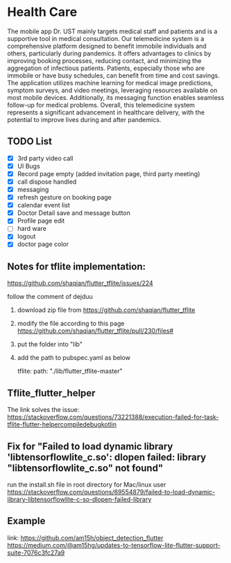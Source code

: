 # Health Care
The mobile app Dr. UST mainly targets medical staff and patients and is a supportive tool in medical consultation. Our telemedicine system is a comprehensive platform designed to benefit immobile individuals and others, particularly during pandemics. It offers advantages to clinics by improving booking processes, reducing contact, and minimizing the aggregation of infectious patients. Patients, especially those who are immobile or have busy schedules, can benefit from time and cost savings. The application utilizes machine learning for medical image predictions, symptom surveys, and video meetings, leveraging resources available on most mobile devices. Additionally, its messaging function enables seamless follow-up for medical problems. Overall, this telemedicine system represents a significant advancement in healthcare delivery, with the potential to improve lives during and after pandemics.

## TODO List 
- [x] 3rd party video call 
- [x] UI Bugs
- [x] Record page empty (added invitation page, third party meeting)
- [x] call dispose handled
- [x] messaging
- [x] refresh gesture on booking page
- [x] calendar event list
- [x] Doctor Detail save and message button
- [x] Profile page edit
- [ ] hard ware
- [x] logout
- [x] doctor page color

## Notes for tflite implementation:

https://github.com/shaqian/flutter_tflite/issues/224

follow the comment of dejduu

1. download zip file from https://github.com/shaqian/flutter_tflite

2. modify the file according to this page https://github.com/shaqian/flutter_tflite/pull/230/files#

3. put the folder into "lib" 

4. add the path to pubspec.yaml as below

    tflite:
    path: "./lib/flutter_tflite-master"

## Tflite_flutter_helper

The link solves the issue:
https://stackoverflow.com/questions/73221388/execution-failed-for-task-tflite-flutter-helpercompiledebugkotlin

## Fix for "Failed to load dynamic library 'libtensorflowlite_c.so': dlopen failed: library "libtensorflowlite_c.so" not found"
run the install.sh file in root directory for Mac/linux user
https://stackoverflow.com/questions/69554879/failed-to-load-dynamic-library-libtensorflowlite-c-so-dlopen-failed-library

## Example
link:
https://github.com/am15h/object_detection_flutter
https://medium.com/@am15hg/updates-to-tensorflow-lite-flutter-support-suite-7076c3fc27a9
